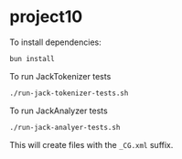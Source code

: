 # project10

To install dependencies:

```bash
bun install
```

To run JackTokenizer tests

```bash
./run-jack-tokenizer-tests.sh
```

To run JackAnalyzer tests

```bash
./run-jack-analyer-tests.sh
```

This will create files with the `_CG.xml` suffix.
